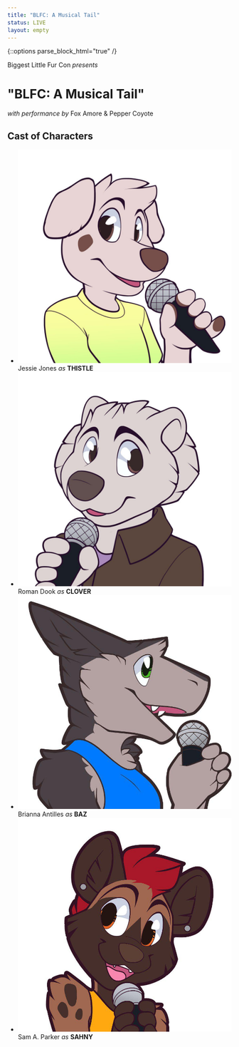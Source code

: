 ```yaml
---
title: "BLFC: A Musical Tail"
status: LIVE
layout: empty
---
```

{::options parse_block_html="true" /}

<div id="titlecard">
Biggest Little Fur Con
<em>presents</em>
<h1>"BLFC: A Musical Tail"</h1>
<em>with performance by</em>
Fox Amore &amp; Pepper Coyote
</div>

<div class="one-full bg-three textcenter">
<h2>Cast of Characters</h2>

<ul id="card-characters">
	<li>
		<img src="/assets/theme/art-thistle.jpg">
		Jessie Jones
		<em>as</em>
		<strong>THISTLE</strong>
	</li>
	<li>
		<img src="/assets/theme/art-clover.jpg">
		Roman Dook
		<em>as</em>
		<strong>CLOVER</strong>
	</li>
	<li>
		<img src="/assets/theme/art-baz.jpg">
		Brianna Antilles
		<em>as</em>
		<strong>BAZ</strong>
	</li>
	<li>
		<img src="/assets/theme/art-sahny.jpg">
		Sam A. Parker
		<em>as</em>
		<strong>SAHNY</strong>
	</li>
</ul>
<div class="clear"></div>
</div>